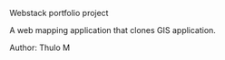 Webstack portfolio project

A web mapping application that clones GIS application.

Author: Thulo M

